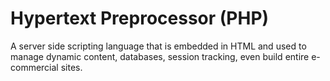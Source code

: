 # Hypertext Preprocessor (PHP)
A server side scripting language that is embedded in HTML and used to manage dynamic content, databases, session tracking, even build entire e-commercial sites.